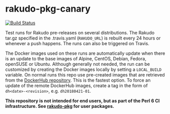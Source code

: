 # rakudo-pkg-canary

[![Build Status](https://travis-ci.org/perl6/rakudo-pkg-canary.svg?branch=master)](https://travis-ci.org/perl6/rakudo-pkg-canary)

Test runs for Rakudo pre-releases on several distributions. The Rakudo tar.gz
specified in the .travis.yaml (`RAKUDO_URL`) is rebuilt every 24 hours or
whenever a push happens. The runs can also be triggered on Travis.

The Docker images used on these runs are automatically update when there is an
update to the base images of Alpine, CentOS, Debian, Fedora, openSUSE or
Ubuntu. Although generally not needed, the run can be customized by creating
the Docker images locally by setting a `LOCAL_BUILD` variable. On normal runs
this repo use pre-created images that are retrieved from the
[DockerHub repository](https://hub.docker.com/r/nxadm/rakudo-pkg-canary). This
is the fastest option. To force an update of the remote DockerHub images,
create a tag in the form of `dh<date>-<revision>`, e.g. `dh20180421-01`.

**This repository is not intended for end users, but as part of the Perl 6 CI
infrastructure. See [rakudo-pkg](https://github.com/nxadm/) for user
packages.**
